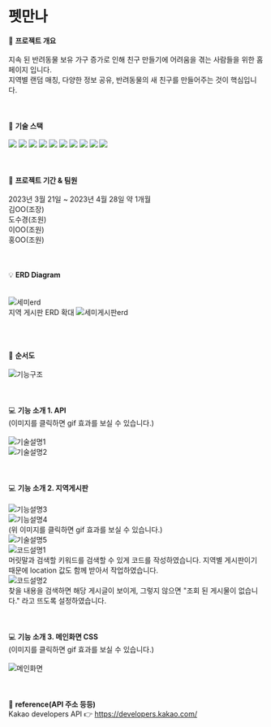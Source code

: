 # 펫만나
📌 <b>프로젝트 개요</b>
<br>
<br>
지속 된 반려동물 보유 가구 증가로 인해 친구 만들기에 어려움을 겪는 사람들을 위한 홈페이지 입니다.
<br>
지역별 랜덤 매칭, 다양한 정보 공유, 반려동물의 새 친구를 만들어주는 것이 핵심입니다.
<br>
<br>
<br>
<br>
🚀 <b>기술 스택</b>
<br>
<br>
 <img src="https://img.shields.io/badge/java-007396?style=for-the-badge&logo=java&logoColor=white">
 <img src="https://img.shields.io/badge/html5-E34F26?style=for-the-badge&logo=html5&logoColor=white">
 <img src="https://img.shields.io/badge/css-1572B6?style=for-the-badge&logo=css3&logoColor=white">
 <img src="https://img.shields.io/badge/javascript-F7DF1E?style=for-the-badge&logo=javascript&logoColor=black">
 <img src="https://img.shields.io/badge/jquery-0769AD?style=for-the-badge&logo=jquery&logoColor=white">
 <img src="https://img.shields.io/badge/Oracle SQL-4479A1?style=for-the-badge&logo=Oracle SQL&logoColor=white">
 <img src="https://img.shields.io/badge/apache tomcat-F8DC75?style=for-the-badge&logo=apachetomcat&logoColor=white">
 <img src="https://img.shields.io/badge/github-181717?style=for-the-badge&logo=github&logoColor=white">
 <img src="https://img.shields.io/badge/git-F05032?style=for-the-badge&logo=git&logoColor=white">
 <img src="https://img.shields.io/badge/fontawesome-339AF0?style=for-the-badge&logo=fontawesome&logoColor=white">
<br>
<br>
<br>
<br>
📆 <b>프로젝트 기간 & 팀원</b>
<br>
<br>
2023년 3월 21일 ~ 2023년 4월 28일 약 1개월
<br>
김OO(조장)
<br>
도수경(조원)
<br>
이OO(조원)
<br>
홍OO(조원)
<br>
<br>
<br>
<br>
💡 <b>ERD Diagram<br></b>
<br>
<br>
![세미erd](https://github.com/dosukyung/dosukyung/assets/128382128/b28674a5-febb-4c30-b5e9-8fdda98aa099)
<br>
지역 게시판 ERD 확대
![세미게시판erd](https://github.com/dosukyung/dosukyung/assets/128382128/78dba5c9-3960-4ff6-afe5-8c3f9dffe78d)
<br>
<br>
<br>
<br>

👀 <b>순서도</b>
<br>
<br>
![기능구조](https://github.com/dosukyung/dosukyung/assets/128382128/ce2e1aba-f19a-4f6f-af52-f825aee9a6d8)
<br>
<br>
<br>
<br>
💻 <b>기능 소개 1. API</b>
<br>
(이미지를 클릭하면 gif 효과를 보실 수 있습니다.)
<br>
<br>
![기술설명1](https://github.com/dosukyung/dosukyung/assets/128382128/7358620e-0846-49b6-8a81-58cff322b278)
<br>
![기술설명2](https://github.com/dosukyung/dosukyung/assets/128382128/7dc67717-ad6a-4b75-805b-9605a9f6bbea)
<br>
<br>
<br>
<br>
💻 <b>기능 소개 2. 지역게시판</b>
<br>
<br>
![기능설명3](https://github.com/dosukyung/dosukyung/assets/128382128/77c5574e-194b-4ce8-94a7-59120b70b54e)
<br>
![기능설명4](https://github.com/dosukyung/dosukyung/assets/128382128/a9c16161-201f-497a-99af-717090283062)
<br>
(위 이미지를 클릭하면 gif 효과를 보실 수 있습니다.)
<br>
![기술설명5](https://github.com/dosukyung/dosukyung/assets/128382128/1a302ca2-a632-4396-864b-70d7c4463c6e)
<br>
![코드설명1](https://github.com/dosukyung/dosukyung/assets/128382128/7d5fdfcf-d295-4618-82b1-26e625a3ae5b)
<br>
머릿말과 검색할 키워드를 검색할 수 있게 코드를 작성하였습니다. 지역별 게시판이기 때문에 location 값도 함께 받아서 작업하였습니다.
<br>
![코드설명2](https://github.com/dosukyung/dosukyung/assets/128382128/52f907cf-abaa-41a4-a610-2c54ea2e3ab9)
<br>
찾을 내용을 검색하면 해당 게시글이 보이게, 그렇지 않으면 "조회 된 게시물이 없습니다." 라고 뜨도록 설정하였습니다. 
<br>
<br>
<br>
<br>
💻 <b>기능 소개 3. 메인화면 CSS</b>
<br>
(이미지를 클릭하면 gif 효과를 보실 수 있습니다.)
<br>
<br>
![메인화면](https://github.com/dosukyung/dosukyung/assets/128382128/15136ef4-9a1d-4320-9486-95a694621b8f)
<br>
<br>
<br>
<br>
🔎 <b>reference(API 주소 등등)</b>
<br>
Kakao developers API 👉 https://developers.kakao.com/ 


